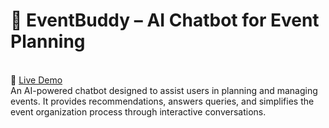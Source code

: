 
<h1>🤖 EventBuddy – AI Chatbot for Event Planning</h1><br>
🔗 <a href="https://huggingface.co/spaces/kenooo/EventBuddy">Live Demo </a><br>
An AI-powered chatbot designed to assist users in planning and managing events. It provides recommendations, answers queries, and simplifies the event organization process through interactive conversations.
